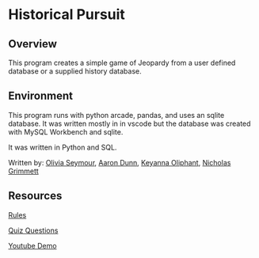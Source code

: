 # Historical Pursuit
## Overview

This program creates a simple game of Jeopardy from a user defined database or a supplied history database.

## Environment

This program runs with python arcade, pandas, and uses an sqlite database. It was written mostly in in vscode but the database was created with MySQL Workbench and sqlite.

It was written in Python and SQL.

Written by: [Olivia Seymour](https://github.com/olivia-seymour), [Aaron Dunn](https://github.com/Yhoundeh/review-game), [Keyanna Oliphant](https://github.com/mon154), [Nicholas Grimmett](https://github.com/gri15005)

## Resources

[Rules](https://tag.rutgers.edu/wp-content/uploads/2014/05/Jeopardy-instructions.pdf)

[Quiz Questions](https://www.historyextra.com/magazine/history-quiz-questions-list/)

[Youtube Demo](https://youtu.be/kh6c0SOfkH4)